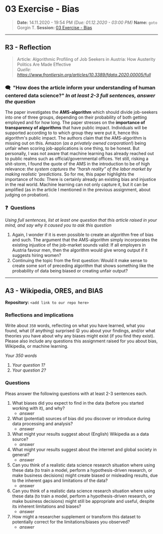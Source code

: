# 03 Exercise - Bias
> **Date:** 14.11.2020 - 19:54 PM *(Due: 01.12.2020 - 03:00 PM)*
> **Name:** `goto` Gorgin T.
> **Session:** [03 Exercise - Bias](https://github.com/FUB-HCC/hcds-winter-2020/wiki/03_exercise)   
----

## R3 - Reflection
> Article: Algorithmic Profiling of Job Seekers in Austria: How Austerity Politics Are Made Effective<br>
_Quelle: https://www.frontiersin.org/articles/10.3389/fdata.2020.00005/full_

### **🗨️&nbsp; "How does the article inform your understanding of human centered data science?"** _In at least 2-3 full sentences, answer the question_
The paper investigates the **AMS-algorithm** which should divide job-seekers into one of three groups, depending on their probability of both getting employed and for how long.
The paper stresses on the **importance of transparency of algorithms** that have public impact. Individuals will be supported according to to which group they were put it, hence this algorithm's public impact. The authors claim that the AMS-algorithm is missing out on this.
Amazon (_as a privately owned corporation!_) being unfair when scoring job-applications is one thing, to be honest. But personally, I was not aware that machine learning has already reached out to public realms such as official/governmental offices.
Yet still, risking a shit-storm, I found the quote of the AMS in the introduction to be of high relevance: _the system captures the “harsh reality” of the labor market by making realistic 'predictions_. So for me, this paper highlights the importance of hcds: There is certainly already an existing bias and injustice in the real world. Machine learning can not only capture it, but it can be amplified (as in the article I mentioned in the previous assignment, about judging on probation).


### ❓&nbsp; Questions
_Using full sentences, list at least one question that this article raised in your mind, and say why it caused you to ask this question_

1. Again, I wonder if it is even possible to create an algorithm free of bias and such. The argument that the AMS-algorithm simply incorporates the existing injustice of the job-market sounds valid: If all employers in Austria favour men, then the algorithm would give wrong output if it suggests hiring women?
1. Continuing the topic from the first question: Would it make sense to create some sort of preceding algorithm that shows something like  the probability of data being biased or creating unfair output?

***

## A3 - Wikipedia, ORES, and BIAS

**Repository:** `<add link to our repo here>`

### Reflections and implications

Write about `350` words, reflecting on what you have learned, what you found, what (if anything) surprised 😲 you about your findings, and/or what theories you have about why any biases might exist (if you find they exist). Please also include any questions this assignment raised for you about bias, Wikipedia, or machine learning.

_Your 350 words_

1. _Your question 1?_
1. _Your question 2?_

### Questions

Pleas answer the following questions with at least 2-3 sentences each.

1. What biases did you expect to find in the data (before you started working with it), and why?
    * _answer_
1. What (potential) sources of bias did you discover or introduce during data processing and analysis?
    * _answer_
1. What might your results suggest about (English) Wikipedia as a data source?
    * _answer_
1. What might your results suggest about the internet and global society in general?
    * _answer_
1. Can you think of a realistic data science research situation where using these data (to train a model, perform a hypothesis-driven research, or make business decisions) might create biased or misleading results, due to the inherent gaps and limitations of the data?
    * _answer_
1. Can you think of a realistic data science research situation where using these data (to train a model, perform a hypothesis-driven research, or make business decisions) might still be appropriate and useful, despite its inherent limitations and biases?
    * _answer_
1. How might a researcher supplement or transform this dataset to potentially correct for the limitations/biases you observed?
    * _answer_

